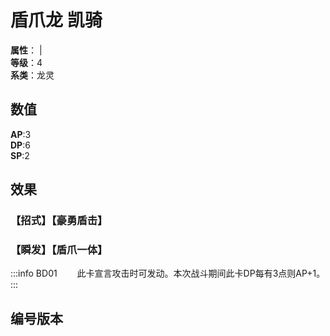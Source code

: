 
<script setup>
let list = [
    { number: "BD01-003", url: "/packs/" }
]
</script>

# 盾爪龙 凯骑

**属性**：<CardAttribute text="暗"/> | <CardAttribute text="金"/><br>
**等级**：4<br>
**系类**：龙灵

## 数值

**AP**:3<br>
**DP**:6<br>
**SP**:2

## 效果

### 【招式】【豪勇盾击】

### 【瞬发】【盾爪一体】

:::info BD01
&emsp;&emsp;此卡宣言攻击时可发动。本次战斗期间此卡DP每有3点则AP+1。
:::

## 编号版本

<CardNumberBox :list="list"/>
